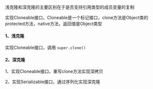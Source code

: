 浅克隆和深克隆的主要区别在于是否支持引用类型的成员变量的复制



实现Cloneable接口，Cloneable是一个标记接口，clone方法是Object类的protected方法，native方法，返回值是Object类型



#### 1、浅克隆



实现Cloneable接口，调用 `super.clone()`



#### 2、深克隆



1、实现Cloneable接口，重写clone方法实现深拷贝



2、实现Serializable接口，通过序列化实现深克隆